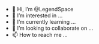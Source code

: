 - 👋 Hi, I’m @LegendSpace
- 👀 I’m interested in ...
- 🌱 I’m currently learning ...
- 💞️ I’m looking to collaborate on ...
- 📫 How to reach me ...

<!---
LegendSpace/LegendSpace is a ✨ special ✨ repository because its `README.md` (this file) appears on your GitHub profile.
You can click the Preview link to take a look at your changes.
--->
